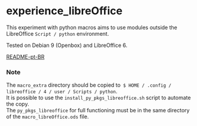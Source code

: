 # experience_libreOffice

This experiment with python macros aims to use modules outside the LibreOffice `Script / python` environment. <br>

Tested on Debian 9 (Openbox) and LibreOffice 6.<br>

[README-pt-BR](https://github.com/jpenrici/Miscellaneous/blob/master/Python/LibreOffice_Macros_Py/experience_libreOffice/README-pt-BR.md)

### Note

The `macro_extra` directory should be copied to` $ HOME / .config / libreoffice / 4 / user / Scripts / python`.<br>
It is possible to use the `install_py_pkgs_libreoffice.sh` script to automate the copy.<br>
The `py_pkgs_libreoffice` for full functioning must be in the same directory of the `macro_libreOffice.ods` file.